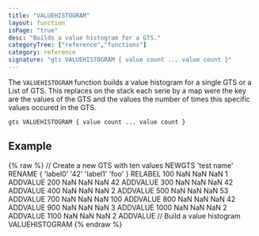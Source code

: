 ```yaml
---
title: "VALUEHISTOGRAM"
layout: function
isPage: "true"
desc: "Builds a value histogram for a GTS."
categoryTree: ["reference","functions"]
category: reference
signature: "gts VALUEHISTOGRAM { value count ... value count }"
---
```


The `VALUEHISTOGRAM` function builds a value histogram for a single GTS or a List of GTS.
This replaces on the stack each serie by a map were the key are the values of the GTS and the values the number of times this specific values occured in the GTS.

```
gts VALUEHISTOGRAM { value count ... value count }
```

## Example ##

{% raw %}
<warp10-warpscript-widget backend="{{backend}}"  exec-endpoint="{{execEndpoint}}">
// Create a new GTS with ten values 
NEWGTS 
'test name'
RENAME
{ 'label0' '42' 'label1' 'foo' }
RELABEL
100  NaN NaN NaN 1 ADDVALUE
200  NaN NaN NaN  42 ADDVALUE
300  NaN NaN NaN  42 ADDVALUE
400  NaN NaN NaN  2 ADDVALUE
500  NaN NaN NaN  53 ADDVALUE
700  NaN NaN NaN  100 ADDVALUE
800  NaN NaN NaN  42 ADDVALUE
900  NaN NaN NaN  3 ADDVALUE
1000 NaN NaN NaN  2 ADDVALUE
1100 NaN NaN NaN  2 ADDVALUE
// Build a value histogram
VALUEHISTOGRAM
</warp10-warpscript-widget>
{% endraw %}